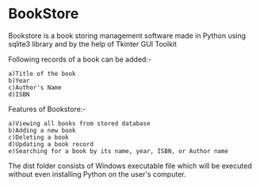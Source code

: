 # BookStore
Bookstore is a book storing management software made in Python using sqlite3 library and by the help of Tkinter GUI Toolkit

Following records of a book can be added:-

    a)Title of the book	  
	b)Year
	c)Author's Name
	d)ISBN
Features of Bookstore:-

	a)Viewing all books from stored database
	b)Adding a new book 
	c)Deleting a book
	d)Updating a book record
	e)Searching for a book by its name, year, ISBN, or Author name

The dist folder consists of Windows executable file which will be executed without even installing Python on the user's computer.

